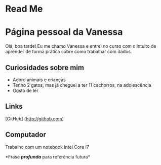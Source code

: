 
# Read Me

# Página pessoal da Vanessa

Olá, boa tarde! Eu me chamo Vanessa e entrei no curso com o intuito de aprender de forma prática sobre como trabalhar com dados.

## Curiosidades sobre mim
 - Adoro animais e crianças
 - Tenho 2 gatos, mas já cheguei a ter 11 cachorros, na adolescência
 - Gosto de ler

## Links
[GitHub] (http://github.com)

## Computador
Trabalho com um notebook Intel Core i7

\*Frase ***profunda*** para referência futura\*



